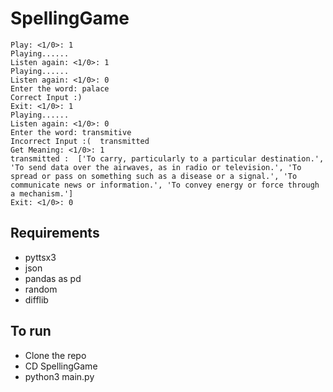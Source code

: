 # SpellingGame

```
Play: <1/0>: 1
Playing......
Listen again: <1/0>: 1
Playing......
Listen again: <1/0>: 0
Enter the word: palace
Correct Input :) 
Exit: <1/0>: 1
Playing......
Listen again: <1/0>: 0
Enter the word: transmitive
Incorrect Input :(  transmitted
Get Meaning: <1/0>: 1
transmitted :  ['To carry, particularly to a particular destination.', 'To send data over the airwaves, as in radio or television.', 'To spread or pass on something such as a disease or a signal.', 'To communicate news or information.', 'To convey energy or force through a mechanism.']
Exit: <1/0>: 0
```

## Requirements
* pyttsx3
* json
* pandas as pd
* random
* difflib

## To run
* Clone the repo
* CD SpellingGame
* python3 main.py
